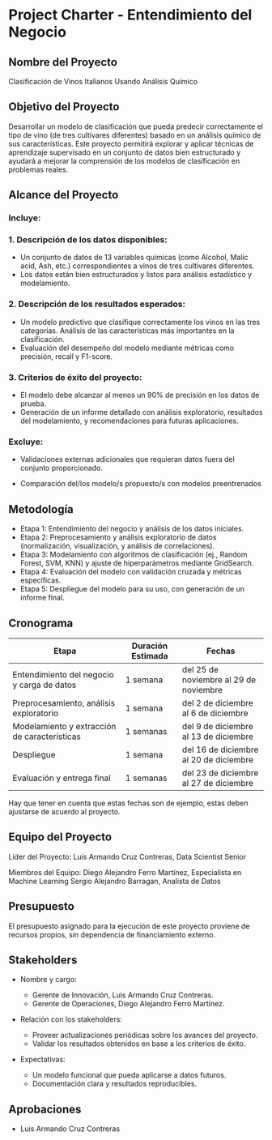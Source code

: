 # Project Charter - Entendimiento del Negocio

## Nombre del Proyecto

Clasificación de Vinos Italianos Usando Análisis Químico

## Objetivo del Proyecto

Desarrollar un modelo de clasificación que pueda predecir correctamente el tipo de vino (de tres cultivares diferentes) basado en un análisis químico de sus características. Este proyecto permitirá explorar y aplicar técnicas de aprendizaje supervisado en un conjunto de datos bien estructurado y ayudará a mejorar la comprensión de los modelos de clasificación en problemas reales.

## Alcance del Proyecto

### Incluye:

### 1. Descripción de los datos disponibles:

* Un conjunto de datos de 13 variables químicas (como Alcohol, Malic acid, Ash, etc.) correspondientes a vinos de tres cultivares diferentes.
* Los datos están bien estructurados y listos para análisis estadístico y modelamiento.
### 2. Descripción de los resultados esperados: 
* Un modelo predictivo que clasifique correctamente los vinos en las tres categorías.
Análisis de las características más importantes en la clasificación.
* Evaluación del desempeño del modelo mediante métricas como precisión, recall y F1-score.
### 3. Criterios de éxito del proyecto:
* El modelo debe alcanzar al menos un 90% de precisión en los datos de prueba.
* Generación de un informe detallado con análisis exploratorio, resultados del modelamiento, y recomendaciones para futuras aplicaciones.

### Excluye:

* Validaciones externas adicionales que requieran datos fuera del conjunto proporcionado.

* Comparación del/los modelo/s propuesto/s con modelos preentrenados

## Metodología

* Etapa 1: Entendimiento del negocio y análisis de los datos iniciales.
* Etapa 2: Preprocesamiento y análisis exploratorio de datos (normalización, visualización, y análisis de correlaciones).
* Etapa 3: Modelamiento con algoritmos de clasificación (ej., Random Forest, SVM, KNN) y ajuste de hiperparámetros mediante GridSearch.
* Etapa 4: Evaluación del modelo con validación cruzada y métricas específicas.
* Etapa 5: Despliegue del modelo para su uso, con generación de un informe final.


## Cronograma

| Etapa | Duración Estimada | Fechas |
|------|---------|-------|
| Entendimiento del negocio y carga de datos | 1 semana | del 25 de noviembre al 29 de noviembre |
| Preprocesamiento, análisis exploratorio | 1 semana | del 2 de diciembre al 6 de diciembre |
| Modelamiento y extracción de características | 1 semanas | del 9 de diciembre al 13 de diciembre |
| Despliegue | 1 semana | del 16 de diciembre al 20 de diciembre |
| Evaluación y entrega final | 1 semanas | del 23 de diciembre al 27 de diciembre |

Hay que tener en cuenta que estas fechas son de ejemplo, estas deben ajustarse de acuerdo al proyecto.

## Equipo del Proyecto

Líder del Proyecto: Luis Armando Cruz Contreras, Data Scientist Senior

Miembros del Equipo:
Diego Alejandro Ferro Martínez, Especialista en Machine Learning
Sergio Alejandro Barragan, Analista de Datos

## Presupuesto

El presupuesto asignado para la ejecución de este proyecto proviene de recursos propios, sin dependencia de financiamiento externo.

## Stakeholders

* Nombre y cargo:

    * Gerente de Innovación, Luis Armando Cruz Contreras.
    * Gerente de Operaciones, Diego Alejandro Ferro Martínez.

* Relación con los stakeholders:

    * Proveer actualizaciones periódicas sobre los avances del proyecto.
    * Validar los resultados obtenidos en base a los criterios de éxito.
* Expectativas:

    * Un modelo funcional que pueda aplicarse a datos futuros.
    * Documentación clara y resultados reproducibles.

## Aprobaciones

- Luis Armando Cruz Contreras

